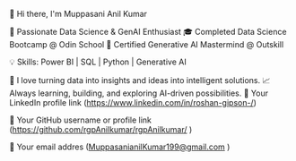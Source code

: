  
👋 Hi there, I'm Muppasani Anil Kumar

🎯 Passionate Data Science & GenAI Enthusiast
🎓 Completed Data Science Bootcamp @ Odin School
🤖 Certified Generative AI Mastermind @ Outskill

💡 Skills: Power BI | SQL | Python | Generative AI

🚀 I love turning data into insights and ideas into intelligent solutions.
📈 Always learning, building, and exploring AI-driven possibilities.
🔗 Your LinkedIn profile link (https://www.linkedin.com/in/roshan-gipson-/)

🧠 Your GitHub username or profile link (https://github.com/rgpAnilkumar/rgpAnilkumar/ )

📧 Your email addres (MuppasanianilKumar199@gmail.com )
